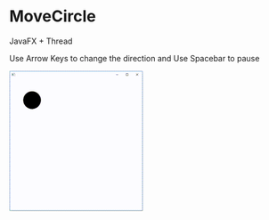 # MoveCircle
JavaFX + Thread

Use Arrow Keys to change the direction and Use Spacebar to pause

![Sample](https://github.com/SabaFathi/MoveCircle/blob/main/Sample1.gif?raw=true)
